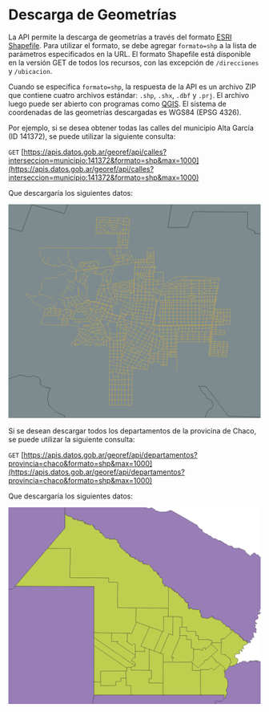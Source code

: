 # Descarga de Geometrías


La API permite la descarga de geometrías a través del formato [ESRI Shapefile](https://es.wikipedia.org/wiki/Shapefile). Para utilizar el formato, se debe agregar `formato=shp` a la lista de parámetros especificados en la URL. El formato Shapefile está disponible en la versión GET de todos los recursos, con las excepción de `/direcciones` y `/ubicacion`.

Cuando se especifica `formato=shp`, la respuesta de la API es un archivo ZIP que contiene cuatro archivos estándar: `.shp`, `.shx`, `.dbf` y `.prj`. El archivo luego puede ser abierto con programas como [QGIS](https://www.qgis.org/en/site/). El sistema de coordenadas de las geometrías descargadas es WGS84 (EPSG 4326).

Por ejemplo, si se desea obtener todas las calles del municipio Alta García (ID 141372), se puede utilizar la siguiente consulta:

`GET` [https://apis.datos.gob.ar/georef/api/calles?interseccion=municipio:141372&formato=shp&max=1000](https://apis.datos.gob.ar/georef/api/calles?interseccion=municipio:141372&formato=shp&max=1000)

Que descargaría los siguientes datos:

![](assets/calles1.png)
<br>

Si se desean descargar todos los departamentos de la provicina de Chaco, se puede utilizar la siguiente consulta:

`GET` [https://apis.datos.gob.ar/georef/api/departamentos?provincia=chaco&formato=shp&max=1000](https://apis.datos.gob.ar/georef/api/departamentos?provincia=chaco&formato=shp&max=1000)

Que descargaría los siguientes datos:

![](assets/departamentos1.png)
